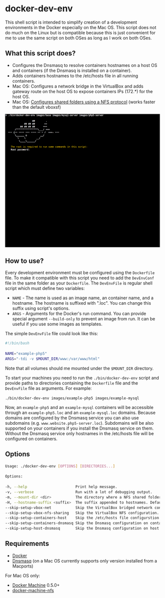 # docker-dev-env

This shell script is intended to simplify creation of a development environments in the Docker especially on the Mac OS. This script does not do much on the Linux but is compatible because this is just convenient for me to use the same script on both OSes as long as I work on both OSes.

## What this script does?

* Configures the Dnsmasq to resolve containers hostnames on a host OS and containers (if the Dnsmasq is installed on a container).
* Adds containers hostnames to the /etc/hosts file in all running containers.
* Mac OS: Configures a network bridge in the VirtualBox and adds gateway route on the host OS to expose containers IPs (172.\*) for the host OS.
* Mac OS: [Configures shared folders using a NFS protocol](https://github.com/adlogix/docker-machine-nfs) (works faster than the default vboxsf)

![](script.gif)

## How to use?

Every development environment must be configured using the `Dockerfile` file. To make it compatible with this script you need to add the `DevEnvConf` file in the same folder as your `Dockerfile`. The `DevEnvFile` is regular shell script which must define two variables:
* `NAME` - The name is used as an image name, an container name, and a hostname. The hostname is suffixed with ".loc". You can change this suffix using script's options.
* `ARGS` - Arguments for the Docker's run command. You can provide special argument `--build-only` to prevent an image from run. It can be useful if you use some images as templates.

The simple `DevEnvFile` file could look like this:
```bash
#!/bin/bash

NAME="example-php5"
ARGS="-tdi -v $MOUNT_DIR/www:/var/www/html"
```

Note that all volumes should me mounted under the `$MOUNT_DIR` directory.

To start your machines you need to run the `./bin/docker-dev-env` script and provide paths to directories containing the `Dockerfile` file and the `DevEnvFile` file as arguments. For example:

`./bin/docker-dev-env images/example-php5 images/example-mysql`

Now, an `example-php5` and an `example-mysql` containers will be accessible through an `example-php5.loc` and an `example-mysql.loc` domains. Because domains are configured by the Dnsmasq service you can also use subdomains (e.g. `www.website.php5-server.loc`). Subdomains will be also supported on your containers if you install the Dnsmasq service on them. Without the Dnsmasq service only hostnames in the /etc/hosts file will be configured on containers.

## Options

```sh
Usage: ./docker-dev-env [OPTIONS] [DIRECTORIES...]

Options:

-h, --help                      Print help message.
-v, --verbose                   Run with a lot of debugging output.
-m, --mount-dir <dir>           The directory where a NFS shared folder will be mount.
-H, --hostname-suffix <suffix>  The suffix appended to hostnames. Default ".loc".
--skip-setup-vbox-net           Skip the VirtualBox bridged network configuration.
--skip-setup-vbox-nfs-sharing   Skip the VirtualBox NFS configuration.
--skip-setup-containers-host    Skip the /etc/hosts file configurstion on containers.
--skip-setup-containers-dnsmasq Skip the Dnsmasq configuration on containers.
--skip-setup-host-dnsmasq       Skip the Dnsmasq configuration on host OS.
```

## Requirements

* [Docker](https://www.docker.com/)
* [Dnsmasq](http://www.thekelleys.org.uk/dnsmasq/doc.html) (on a Mac OS currently supports only version installed from a Macports)

For Mac OS only:
* [Docker Machine](https://docs.docker.com/machine/) 0.5.0+
* [docker-machine-nfs](https://github.com/adlogix/docker-machine-nfs)
